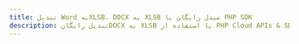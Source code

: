 ---title: تبدیل Word بهXLSB، DOCX به XLSB مبدل رایگان یا PHP SDKdescription: تبدیل رایگانDOCX به XLSB با استفاده از PHP Cloud APIs & SDK. همچنین اسناد Microsoft Word و OpenOffice را در Cloud ایجاد، ویرایش و رندر کنید.---